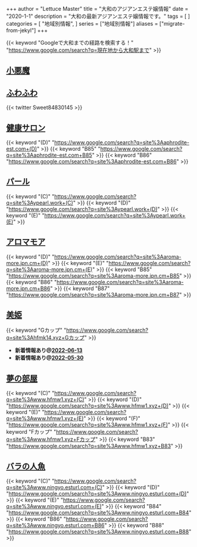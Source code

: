 +++
author = "Lettuce Master"
title = "大和のアジアンエステ嬢情報"
date = "2020-1-1"
description = "大和の最新アジアンエステ嬢情報です。"
tags = [
]
categories = [
    "地域別情報",
]
series = ["地域別情報"]
aliases = ["migrate-from-jekyl"]
+++

{{< keyword "Googleで大和までの経路を検索する！" "https://www.google.com/search?q=現在地から大和駅まで" >}}

## [小悪魔](http://happy-baby.work/)


## [ふわふわ](http://hfmi3.xyz/)


{{< twitter Sweet84830145 >}}



## [健康サロン](http://aphrodite-est.com/)
{{< keyword "(D)" "https://www.google.com/search?q=site%3Aaphrodite-est.com+(D)" >}} {{< keyword "B85" "https://www.google.com/search?q=site%3Aaphrodite-est.com+B85" >}} {{< keyword "B86" "https://www.google.com/search?q=site%3Aaphrodite-est.com+B86" >}} 

## [パール](http://ypearl.work/)
{{< keyword "(C)" "https://www.google.com/search?q=site%3Aypearl.work+(C)" >}} {{< keyword "(D)" "https://www.google.com/search?q=site%3Aypearl.work+(D)" >}} {{< keyword "(E)" "https://www.google.com/search?q=site%3Aypearl.work+(E)" >}} 

## [アロマモア](https://aroma-more.jpn.cm/)
{{< keyword "(D)" "https://www.google.com/search?q=site%3Aaroma-more.jpn.cm+(D)" >}} {{< keyword "(E)" "https://www.google.com/search?q=site%3Aaroma-more.jpn.cm+(E)" >}} {{< keyword "B85" "https://www.google.com/search?q=site%3Aaroma-more.jpn.cm+B85" >}} {{< keyword "B86" "https://www.google.com/search?q=site%3Aaroma-more.jpn.cm+B86" >}} {{< keyword "B87" "https://www.google.com/search?q=site%3Aaroma-more.jpn.cm+B87" >}} 

## [美姫](http://hfmk14.xyz/)
{{< keyword "Gカップ" "https://www.google.com/search?q=site%3Ahfmk14.xyz+Gカップ" >}} 

- **新着情報あり@[2022-06-13](/post/2022-06-13)**
- **新着情報あり@[2022-05-30](/post/2022-05-30)**
## [夢の部屋](http://www.hfmw1.xyz/)
{{< keyword "(C)" "https://www.google.com/search?q=site%3Awww.hfmw1.xyz+(C)" >}} {{< keyword "(D)" "https://www.google.com/search?q=site%3Awww.hfmw1.xyz+(D)" >}} {{< keyword "(E)" "https://www.google.com/search?q=site%3Awww.hfmw1.xyz+(E)" >}} {{< keyword "(F)" "https://www.google.com/search?q=site%3Awww.hfmw1.xyz+(F)" >}} {{< keyword "Fカップ" "https://www.google.com/search?q=site%3Awww.hfmw1.xyz+Fカップ" >}} {{< keyword "B83" "https://www.google.com/search?q=site%3Awww.hfmw1.xyz+B83" >}} 

## [バラの人魚](http://www.ningyo.esturl.com/)
{{< keyword "(C)" "https://www.google.com/search?q=site%3Awww.ningyo.esturl.com+(C)" >}} {{< keyword "(D)" "https://www.google.com/search?q=site%3Awww.ningyo.esturl.com+(D)" >}} {{< keyword "(E)" "https://www.google.com/search?q=site%3Awww.ningyo.esturl.com+(E)" >}} {{< keyword "B84" "https://www.google.com/search?q=site%3Awww.ningyo.esturl.com+B84" >}} {{< keyword "B86" "https://www.google.com/search?q=site%3Awww.ningyo.esturl.com+B86" >}} {{< keyword "B88" "https://www.google.com/search?q=site%3Awww.ningyo.esturl.com+B88" >}} 

